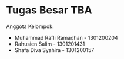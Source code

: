 # Tugas Besar TBA
Anggota Kelompok:
 - Muhammad Rafli Ramadhan - 1301200204
 - Rahusien Salim - 1301201431
 - Shafa Diva Syahira - 1301200157

